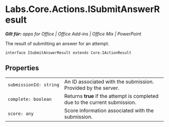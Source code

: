 
# Labs.Core.Actions.ISubmitAnswerResult

 _**Gilt für:** apps for Office | Office Add-ins | Office Mix | PowerPoint_

The result of submitting an answer for an attempt.

```
interface ISubmitAnswerResult extends Core.IActionResult
```


## Properties


|||
|:-----|:-----|
| `submissionId: string`|An ID associated with the submission. Provided by the server.|
| `complete: boolean`|Returns  **true** if the attempt is completed due to the current submission.|
| `score: any`|Score information associated with the submission.|
